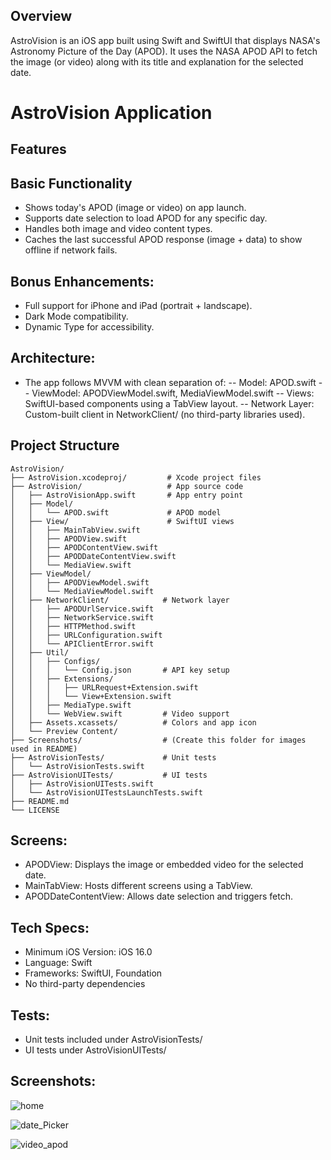 ## Overview
AstroVision is an iOS app built using Swift and SwiftUI that displays NASA's Astronomy Picture of the Day (APOD). It uses the NASA APOD API to fetch the image (or video) along with its title and explanation for the selected date.

# AstroVision Application

## Features
## Basic Functionality
* Shows today's APOD (image or video) on app launch.
* Supports date selection to load APOD for any specific day.
* Handles both image and video content types.
* Caches the last successful APOD response (image + data) to show offline if network fails.

## Bonus Enhancements:
* Full support for iPhone and iPad (portrait + landscape).
* Dark Mode compatibility.
* Dynamic Type for accessibility.

## Architecture:
* The app follows MVVM with clean separation of:
  -- Model: APOD.swift
  -- ViewModel: APODViewModel.swift, MediaViewModel.swift
  -- Views: SwiftUI-based components using a TabView layout.
  -- Network Layer: Custom-built client in NetworkClient/ (no third-party libraries used).

## Project Structure

```
AstroVision/
├── AstroVision.xcodeproj/         # Xcode project files
├── AstroVision/                   # App source code
│   ├── AstroVisionApp.swift       # App entry point
│   ├── Model/
│   │   └── APOD.swift             # APOD model
│   ├── View/                      # SwiftUI views
│   │   ├── MainTabView.swift
│   │   ├── APODView.swift
│   │   ├── APODContentView.swift
│   │   ├── APODDateContentView.swift
│   │   └── MediaView.swift
│   ├── ViewModel/
│   │   ├── APODViewModel.swift
│   │   └── MediaViewModel.swift
│   ├── NetworkClient/            # Network layer
│   │   ├── APODUrlService.swift
│   │   ├── NetworkService.swift
│   │   ├── HTTPMethod.swift
│   │   ├── URLConfiguration.swift
│   │   └── APIClientError.swift
│   ├── Util/
│   │   ├── Configs/
│   │   │   └── Config.json       # API key setup
│   │   ├── Extensions/
│   │   │   ├── URLRequest+Extension.swift
│   │   │   └── View+Extension.swift
│   │   ├── MediaType.swift
│   │   └── WebView.swift         # Video support
│   ├── Assets.xcassets/          # Colors and app icon
│   └── Preview Content/
├── Screenshots/                  # (Create this folder for images used in README)
├── AstroVisionTests/             # Unit tests
│   └── AstroVisionTests.swift
├── AstroVisionUITests/           # UI tests
│   ├── AstroVisionUITests.swift
│   └── AstroVisionUITestsLaunchTests.swift
├── README.md
└── LICENSE

```


## Screens:
* APODView: Displays the image or embedded video for the selected date.
* MainTabView: Hosts different screens using a TabView.
* APODDateContentView: Allows date selection and triggers fetch.

## Tech Specs:
* Minimum iOS Version: iOS 16.0
* Language: Swift
* Frameworks: SwiftUI, Foundation
* No third-party dependencies

## Tests:
* Unit tests included under AstroVisionTests/
* UI tests under AstroVisionUITests/

## Screenshots:
![home](https://github.com/user-attachments/assets/426a32a5-1674-4c95-8621-9f47bd1ce956)

![date_Picker](https://github.com/user-attachments/assets/ce45eac1-8973-47c5-af2c-daee472ea915)

![video_apod](https://github.com/user-attachments/assets/0b59331d-4ae1-4400-a114-91186095e3ed)
